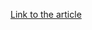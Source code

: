 [Link to the article](https://www.csiac.org/journal-article/practical-industrial-control-system-ics-cybersecurity-it-and-ot-have-converged-discover-and-defend-your-assets/)

